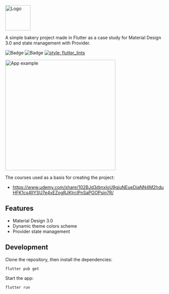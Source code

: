 <img src="https://user-images.githubusercontent.com/22013558/206804719-1a3ff386-4ed4-4e9f-a8b3-d212611207f5.png" height="80" alt="Logo" />

A simple bakery project made in Flutter as a case study for Material Design 3.0 and state management with Provider.

![Badge](https://img.shields.io/github/stars/brsHunterX/md_bakery_shop)
![Badge](https://img.shields.io/static/v1?label=version&message=1.0.0&color=orange)
[![style: flutter_lints](https://img.shields.io/badge/style-flutter__lints-4BC0F5.svg)](https://pub.dev/packages/flutter_lints)

<img src="https://user-images.githubusercontent.com/22013558/206801197-e2f7aa71-aced-4ae2-87b7-baf4d4006b2b.gif" height="350" alt="App example" />

The courses used as a basis for creating the project:
- https://www.udemy.com/share/102BJd3@nxloU9gjuNEueDiaNN4M2hduHFK1cs4IlYSU7e4xEZogRJKlrclPnSaPGOPsin7R/

## Features

- Material Design 3.0
- Dynamic theme colors scheme
- Provider state management

## Development

Clone the repository, then install the dependencies:

    flutter pub get

Start the app:

    flutter run
